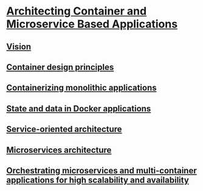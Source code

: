 # [Architecting Container and Microservice Based Applications](index.md)
## [Vision](vision.md)
## [Container design principles](container-design-principles.md)
## [Containerizing monolithic applications](containerizing-monolithic-applications.md)
## [State and data in Docker applications](state-and-data-in-docker-applications.md)
## [Service-oriented architecture ](service-oriented-architecture-.md)
## [Microservices architecture](microservices-architecture.md)
## [Orchestrating microservices and multi-container applications for high scalability and availability](orchestrating-microservices-and-multi-container-applications-for-high-scalability-and-availability.md)
